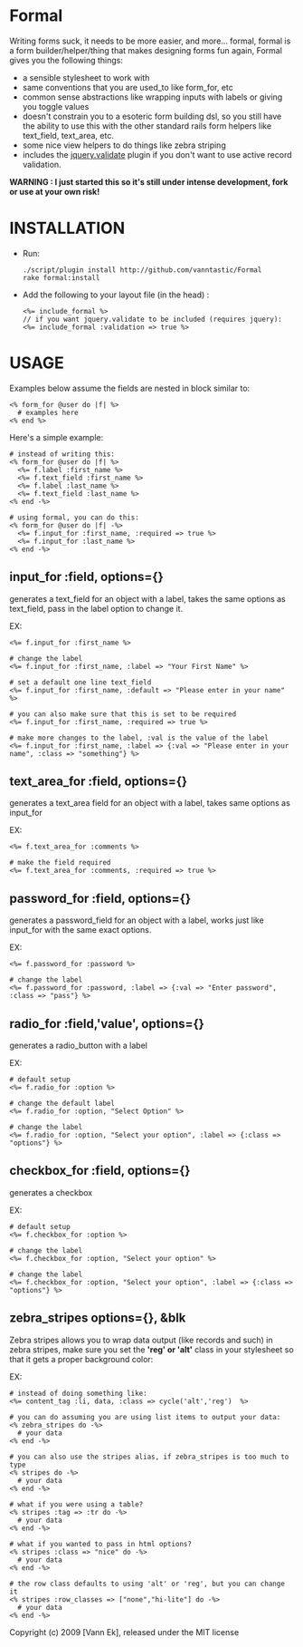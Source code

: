 Formal
======

Writing forms suck, it needs to be more easier, and more... formal, formal is a form builder/helper/thing that makes designing forms fun again, Formal gives you the following things:

- a sensible stylesheet to work with
- same conventions that you are used_to like form_for, etc
- common sense abstractions like wrapping inputs with labels or giving you toggle values
- doesn't constrain you to a esoteric form building dsl, so you still have the ability to use this with the other standard rails form helpers like text_field, text_area, etc.
- some nice view helpers to do things like zebra striping 
- includes the [jquery.validate](http://docs.jquery.com/Plugins/Validation) plugin if you don't want to use active record validation.

**WARNING : I just started this so it's still under intense development, fork or use at your own risk!**

INSTALLATION
============

- Run:

      ./script/plugin install http://github.com/vanntastic/Formal
      rake formal:install

- Add the following to your layout file (in the head) :

      <%= include_formal %>
      // if you want jquery.validate to be included (requires jquery):
      <%= include_formal :validation => true %>

USAGE
=====
Examples below assume the fields are nested in block similar to:

    <% form_for @user do |f| %>
      # examples here
    <% end %>

Here's a simple example:

    # instead of writing this:
    <% form_for @user do |f| %>
      <%= f.label :first_name %>
      <%= f.text_field :first_name %>
      <%= f.label :last_name %>
      <%= f.text_field :last_name %>
    <% end -%>

    # using formal, you can do this:
    <% form_for @user do |f| -%>
      <%= f.input_for :first_name, :required => true %>
      <%= f.input_for :last_name %>
    <% end -%>

input_for :field, options={}
----------------------------
generates a text_field for an object with a label, takes the same options as text_field,
pass in the label option to change it.

EX:
      
    <%= f.input_for :first_name %>
    
    # change the label
    <%= f.input_for :first_name, :label => "Your First Name" %>
    
    # set a default one line text_field
    <%= f.input_for :first_name, :default => "Please enter in your name" %>
    
    # you can also make sure that this is set to be required
    <%= f.input_for :first_name, :required => true %>
    
    # make more changes to the label, :val is the value of the label
    <%= f.input_for :first_name, :label => {:val => "Please enter in your name", :class => "something"} %>
    
text_area_for :field, options={}    
--------------------------------
generates a text_area field for an object with a label, takes same options as input_for

EX:

    <%= f.text_area_for :comments %>
  
    # make the field required
    <%= f.text_area_for :comments, :required => true %>
    
password_for :field, options={}      
-------------------------------
generates a password_field for an object with a label, works just like input_for with the same exact options.

EX:

    <%= f.password_for :password %>
    
    # change the label
    <%= f.password_for :password, :label => {:val => "Enter password", :class => "pass"} %>

radio_for :field,'value', options={}
----------------------------
generates a radio_button with a label

EX: 
    
    # default setup
    <%= f.radio_for :option %>
    
    # change the default label
    <%= f.radio_for :option, "Select Option" %>

    # change the label
    <%= f.radio_for :option, "Select your option", :label => {:class => "options"} %>
      
      
checkbox_for :field, options={}      
-------------------------------
generates a checkbox

EX:
    
    # default setup
    <%= f.checkbox_for :option %>

    # change the label
    <%= f.checkbox_for :option, "Select your option" %>

    # change the label
    <%= f.checkbox_for :option, "Select your option", :label => {:class => "options"} %>

zebra_stripes options={}, &blk
------------------------------
Zebra stripes allows you to wrap data output (like records and such) in zebra stripes, make sure you set the **'reg' or 'alt'** class in your stylesheet so that it gets a proper background color:

EX:

    # instead of doing something like:
    <%= content_tag :li, data, :class => cycle('alt','reg')  %>
  
    # you can do assuming you are using list items to output your data:
    <% zebra_stripes do -%>
      # your data
    <% end -%>
  
    # you can also use the stripes alias, if zebra_stripes is too much to type
    <% stripes do -%>
      # your data
    <% end -%>

    # what if you were using a table?
    <% stripes :tag => :tr do -%>
      # your data
    <% end -%>
  
    # what if you wanted to pass in html options?
    <% stripes :class => "nice" do -%>
      # your data
    <% end -%>
  
    # the row class defaults to using 'alt' or 'reg', but you can change it
    <% stripes :row_classes => ["none","hi-lite"] do -%>
      # your data
    <% end -%>

Copyright (c) 2009 [Vann Ek], released under the MIT license

